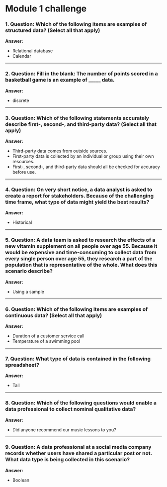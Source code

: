 # Module 1 challenge


### 1. Question: Which of the following items are examples of structured data? (Select all that apply)
**Answer:**
- Relational database  
- Calendar

---

### 2. Question: Fill in the blank: The number of points scored in a basketball game is an example of _____ data.
**Answer:**
- discrete

---

### 3. Question: Which of the following statements accurately describe first-, second-, and third-party data? (Select all that apply)
**Answer:**
- Third-party data comes from outside sources.  
- First-party data is collected by an individual or group using their own resources.  
- First-, second-, and third-party data should all be checked for accuracy before use.

---

### 4. Question: On very short notice, a data analyst is asked to create a report for stakeholders. Because of the challenging time frame, what type of data might yield the best results?
**Answer:**
- Historical

---

### 5. Question: A data team is asked to research the effects of a new vitamin supplement on all people over age 55. Because it would be expensive and time-consuming to collect data from every single person over age 55, they research a part of the population that is representative of the whole. What does this scenario describe?
**Answer:**
- Using a sample

---

### 6. Question: Which of the following items are examples of continuous data? (Select all that apply)
**Answer:**
- Duration of a customer service call  
- Temperature of a swimming pool

---

### 7. Question: What type of data is contained in the following spreadsheet?
**Answer:**
- Tall

---

### 8. Question: Which of the following questions would enable a data professional to collect nominal qualitative data?
**Answer:**
- Did anyone recommend our music lessons to you?

---

### 9. Question: A data professional at a social media company records whether users have shared a particular post or not. What data type is being collected in this scenario?
**Answer:**
- Boolean
